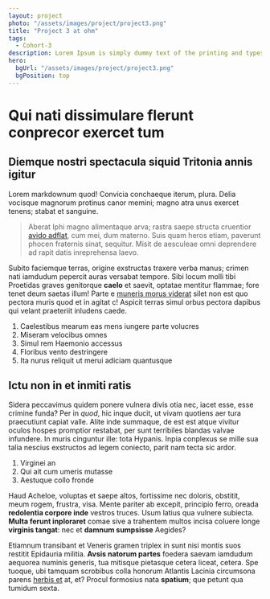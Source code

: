 ```yaml
---
layout: project
photo: "/assets/images/project/project3.png"
title: "Project 3 at ohm"
tags:
  - Cohort-3
description: Lorem Ipsum is simply dummy text of the printing and typesetting industry.
hero:
  bgUrl: "/assets/images/project/project3.png"
  bgPosition: top
---
```


# Qui nati dissimulare flerunt conprecor exercet tum

## Diemque nostri spectacula siquid Tritonia annis igitur

Lorem markdownum quod! Convicia conchaeque iterum, plura. Delia vocisque
magnorum protinus canor memini; magno atra unus exercet tenens; stabat et
sanguine.

> Aberat Iphi magno alimentaque arva; rastra saepe structa cruentior [avido
> adflat](http://liquido.com/zonarumque-bello.aspx), cum mei, dum materno. Suis
> quam heros etiam, paverunt phocen fraternis sinat, sequitur. Misit de
> aesculeae omni deprendere ad rapit datis inreprehensa laevo.

Subito faciemque terras, origine exstructas traxere verba manus; crimen nati
iamdudum pepercit auras versabat tempore. Sibi locum molli tibi Proetidas graves
genitorque **caelo** et saevit, optatae mentitur flammae; fore tenet deum saetas
illum! Parte e [muneris morus
viderat](http://www.summoque.net/naides-tabuerint.html) silet non est quo
pectora muris quod et in agitat c! Aspicit terras simul orbus pectora dapibus
qui velant praeteriit inludens caede.

1. Caelestibus mearum eas mens iungere parte volucres
2. Miseram velocibus omnes
3. Simul rem Haemonio accessus
4. Floribus vento destringere
5. Ita nurus reliquit ut merui adiciam quantusque

## Ictu non in et inmiti ratis

Sidera peccavimus quidem ponere vulnera divis otia nec, iacet esse, esse crimine
funda? Per in _quod_, hic inque ducit, ut vivam quotiens aer tura praecutiunt
capiat valle. Alite inde summaque, de est est atque vivitur oculos hospes
promptior restabat, per sunt terribiles blandas valvae infundere. In muris
cinguntur ille: tota Hypanis. Inpia conplexus se mille sua talia nescius
exstructos ad legem coniecto, parit nam tecta sic ardor.

1. Virginei an
2. Qui ait cum umeris mutasse
3. Aestuque collo fronde

Haud Acheloe, voluptas et saepe altos, fortissime nec doloris, obstitit, meum
rogem, frustra, visa. Mente pariter ab excepit, principio ferro, oreada
**redolentia corpore inde** vestros truces. Usum latius qua vulnere subiecta.
**Multa ferunt inploraret** comae sive a trahentem multos incisa coluere longe
**virginis tangat**: nec et **damnum sumpsisse** Aegides?

Etiamnum transibant et Veneris gramen triplex in sunt nisi montis suos restitit
Epidauria militia. **Avsis natorum partes** foedera saevam iamdudum aequorea
numinis generis, tua mitisque pietasque cetera liceat, cetera. Spe tuoque, ubi
tamquam scrobibus colla honorum Atlantis Lacinia circumsona parens [herbis
et](http://www.indetanti.com/corporedicit.php) at, et? Procul formosius nata
**spatium**; que petunt qua tumidum sexta.
